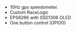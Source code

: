 * 10Hz gps speedometer. 
* Custom RaceLogic 
* EPS8266 with SSD1306 OLED
* One button control (GPIO0)


